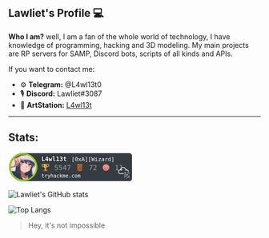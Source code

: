 ## **Lawliet's Profile** 💻

**Who I am?** well, I am a fan of the whole world of technology, I have knowledge of programming, hacking and 3D modeling. My main projects are RP servers for SAMP, Discord bots, scripts of all kinds and APIs.

If you want to contact me:

- ⚙ **Telegram:** @L4wl13t0
- 🎙 **Discord:** Lawliet#3087
- 📁 **ArtStation:** [L4wl13t](https://www.artstation.com/l4wl13t)

***
## Stats:
![Lawliet's TryHackMe stats](https://raw.githubusercontent.com/L4wl13t-0/L4wl13t-0/main/L4wl13t_thm_wizzard.png)


![Lawliet's GitHub stats](https://github-readme-stats.vercel.app/api?username=L4wl13t-0)


![Top Langs](https://github-readme-stats.vercel.app/api/top-langs/?username=L4wl13t-0&langs_count=8)


> Hey, it's not impossible
